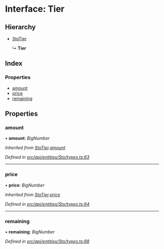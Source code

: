 # Interface: Tier

## Hierarchy

* [StoTier](stotier.md)

  ↳ **Tier**

## Index

### Properties

* [amount](tier.md#amount)
* [price](tier.md#price)
* [remaining](tier.md#remaining)

## Properties

###  amount

• **amount**: *BigNumber*

*Inherited from [StoTier](stotier.md).[amount](stotier.md#amount)*

*Defined in [src/api/entities/Sto/types.ts:63](https://github.com/PolymathNetwork/polymesh-sdk/blob/da0f7fd7/src/api/entities/Sto/types.ts#L63)*

___

###  price

• **price**: *BigNumber*

*Inherited from [StoTier](stotier.md).[price](stotier.md#price)*

*Defined in [src/api/entities/Sto/types.ts:64](https://github.com/PolymathNetwork/polymesh-sdk/blob/da0f7fd7/src/api/entities/Sto/types.ts#L64)*

___

###  remaining

• **remaining**: *BigNumber*

*Defined in [src/api/entities/Sto/types.ts:68](https://github.com/PolymathNetwork/polymesh-sdk/blob/da0f7fd7/src/api/entities/Sto/types.ts#L68)*
